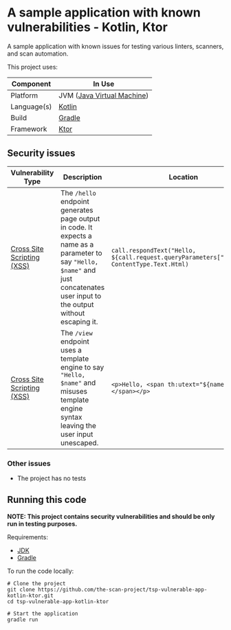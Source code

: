 # A sample application with known vulnerabilities - Kotlin, Ktor

A sample application with known issues for testing various linters, scanners,
and scan automation.

This project uses:

| Component   | In Use                                                  | 
|-------------|---------------------------------------------------------|
| Platform    | JVM ([Java Virtual Machine](https://openjdk.java.net/)) |
| Language(s) | [Kotlin](https://kotlinlang.org/)                       |
| Build       | [Gradle](https://gradle.org/)                           |
| Framework   | [Ktor](https://ktor.io/)                                |

## Security issues

| Vulnerability Type                                                           | Description                                                                                                                                                                       | Location                                                                                    | PoC Command                                                          |
|------------------------------------------------------------------------------|-----------------------------------------------------------------------------------------------------------------------------------------------------------------------------------|---------------------------------------------------------------------------------------------|----------------------------------------------------------------------|
| [Cross Site Scripting (XSS)](https://cwe.mitre.org/data/definitions/79.html) | The `/hello` endpoint generates page output in code. It expects a name as a parameter to say `"Hello, $name"` and just concatenates user input to the output without escaping it. | `call.respondText("Hello, ${call.request.queryParameters["name"]}", ContentType.Text.Html)` | <http://localhost:8080/hello?name=%3Cscript%3Ealert(1)%3C/script%3E> | 
| [Cross Site Scripting (XSS)](https://cwe.mitre.org/data/definitions/79.html) | The `/view` endpoint uses a template engine to say `"Hello, $name"` and misuses template engine syntax leaving the user input unescaped.                                          | `<p>Hello, <span th:utext="${name}"></span></p>`                                            | <http://localhost:8080/view?name=%3Cscript%3Ealert(1)%3C/script%3E>  | 

### Other issues

* The project has no tests

## Running this code

**NOTE: This project contains security vulnerabilities and should be only run in
testing purposes.**

Requirements:

* [JDK](https://openjdk.java.net/)
* [Gradle](https://gradle.org/)

To run the code locally:

```shell
# Clone the project
git clone https://github.com/the-scan-project/tsp-vulnerable-app-kotlin-ktor.git
cd tsp-vulnerable-app-kotlin-ktor

# Start the application
gradle run
```
